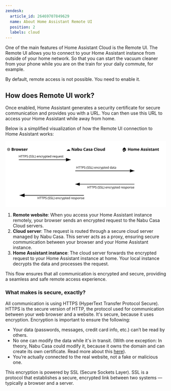 ```yaml
---
zendesk:
  article_id: 26469707849629
  name: About Home Assistant Remote UI
  position: 2
  labels: cloud
---
```


One of the main features of Home Assistant Cloud is the Remote UI. The Remote UI allows you to connect to your Home Assistant instance from outside of your home network. So that you can start the vacuum cleaner from your phone while you are on the train for your daily commute, for example.

By default, remote access is not possible. You need to enable it.

## How does Remote UI work?

Once enabled, Home Assistant generates a security certificate for secure communication and provides you with a URL. You can then use this URL to access your Home Assistant while away from home.

Below is a simplified visualization of how the Remote UI connection to Home Assistant works:

![Data flow diagram between your browser outside of your home network, and your Home Assistant](/static/img/cloud/ha-cloud-remote-remote-ui-data-flow.svg)

1. **Remote website**: When you access your Home Assistant instance remotely, your browser sends an encrypted request to the Nabu Casa Cloud servers.
2. **Cloud server**: The request is routed through a secure cloud server managed by Nabu Casa. This server acts as a proxy, ensuring secure communication between your browser and your Home Assistant instance.
3. **Home Assistant instance**: The cloud server forwards the encrypted request to your Home Assistant instance at home. Your local instance decrypts the data and processes the request.


This flow ensures that all communication is encrypted and secure, providing a seamless and safe remote access experience.

### What makes is secure, exactly?

All communication is using HTTPS (HyperText Transfer Protocol Secure). HTTPS is the secure version of HTTP, the protocol used for communication between your web browser and a website. It's secure, because it uses encryption. Encryption is important to ensure the following:

- Your data (passwords, messages, credit card info, etc.) can’t be read by others.
- No one can modify the data while it's in transit. (With one exception: In theory, Nabu Casa could modify it, because it owns the domain and can create its own certificate. Read more about this [here]()).
- You’re actually connected to the real website, not a fake or malicious one.

This encryption is powered by SSL (Secure Sockets Layer). SSL is a protocol that establishes a secure, encrypted link between two systems — typically a browser and a server.
